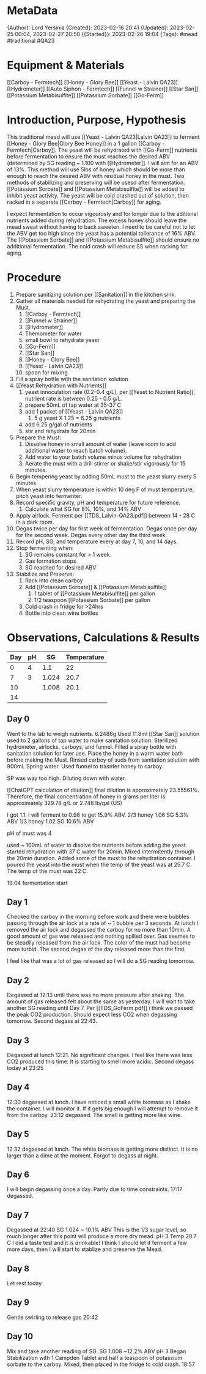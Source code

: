 
# MetaData
{Author}: Lord Yersinia
{Created}: 2023-02-16 20:41
{Updated}: 2023-02-25 00:04, 2023-02-27 20:50
{{Started}}: 2023-02-26  19:04
{Tags}: #mead #traditional #QA23 
# Equipment & Materials
[[Carboy - Fermtech]]
[[Honey - Glory Bee]]
[[Yeast - Lalvin QA23]]
[[Hydrometer]]
[[Auto Siphon - Fermtech]]
[[Funnel w Strainer]]
[[Star San]]
[[Potassium Metabisulfite]]
[[Potassium Sorbate]]
[[Go-Ferm]] 
# Introduction, Purpose, Hypothesis
This traditional mead will use [[Yeast - Lalvin QA23|Lalvin QA23]] to ferment [[Honey - Glory Bee|Glory Bee Honey]] in a 1 gallon [[Carboy - Fermtech|Carboy]]. The yeast will be rehydrated with [[Go-Ferm]] nutrients before fermentation to ensure the must reaches the desired ABV (determined by SG reading ~ 1.100 with [[Hydrometer]]. I will aim for an ABV of 13%. This method will use 5lbs of honey which should be more than enough to reach the desired ABV with residual honey in the must. Two methods of stabilizing and preserving will be usesd after fermentation. [[Potassium Sorbate]] and [[Potassium Metabisulfite]] will be added to inhibit yeast activity. The yeast will be cold crashed out of solution, then racked in a separate [[Carboy - Fermtech|Carboy]] for aging. 

I expect fermentation to occur vigourosly and for longer due to the aditional nutrients added during rehydration. The excess honey should leave the mead sweat without having to back sweeten. I need to be careful not to let the ABV get too high since the yeast has a potential tollerance of 16% ABV. The [[Potassium Sorbate]] and [[Potassium Metabisulfite]] should ensure no additional fermentation. The cold crash will reduce SS when racking for aging. 
# Procedure
1. Prepare sanitizing solution per [[Sanitation]] in the kitchen sink.
2. Gather all materials needed for rehydrating the yeast and preparing the Must. 
	1. [[Carboy - Fermtech]]
	2. [[Funnel w Strainer]]
	3. [[Hydrometer]]
	4. Themometer for water
	5. small bowl to rehydrate yeast 
	6. [[Go-Ferm]]
	7. [[Star San]]
	8. [[Honey - Glory Bee]]
	9. [[Yeast - Lalvin QA23]] 
	10. spoon for mixing
3. Fill a spray bottle with the sanitation solution
4. [[Yeast Rehydration with Nutrients]]
	1. yeast innoculation rate (0.2-0.4 g/L), per [[Yeast to Nutrient Ratio]], nutrient rate is between 0.25 - 0.5 g/L. 
	2. prepare 50mL of tap water at 35-37 C 
	3. add 1 packet of [[Yeast - Lalvin QA23]] 
		1. 5 g yeast X 1.25 = 6.25 g nutrients
	4. add 6.25 g/gal of nutrients
	5. stir and rehydrate for 20min
5. Prepare the Must:
	1. Dissolve honey in small amount of water (leave room to add additional water to reach batch volume).
	2. Add water to your batch volume minus volume for rehydration
	3. Aerate the must with a drill stirrer or shake/stir vigorously for 15 minutes.
6. Begin tempering yeast by adding 50mL must to the yeast slurry every 5 minutes.
7. When yeast slurry temperature is within 10 deg F of must temperature, pitch yeast into fermenter.
8. Record specific gravity, pH and temperature for future reference.
	1. Calculate what SG for 8%, 10%, and 14% ABV
9. Apply airlock. Ferment per [[TDS_Lalvin-QA23.pdf]] between 14 - 28 C in a dark room. 
10. Degas twice per day for first week of fermentation. Degas once per day for the second week. Degas every other day the third week. 
11. Record pH, SG, and temperature every at day 7, 10, and 14 days.
12. Stop fermenting when:
	1. SG remains constant for > 1 week
	2. Gas formation stops
	3. SG reached for desired ABV
13. Stabilize and Preserve:
	1. Rack into clean carboy 
	2. Add [[Potassium Sorbate]] & [[Potassium Metabisulfite]] 
		1. 1 tablet of [[Potassium Metabisulfite]] per gallon
		2.  1/2 teaspoon [[Potassium Sorbate]] per gallon
	3. Cold crash in fridge for >24hrs
	4. Bottle into clean wine bottles

# Observations, Calculations & Results

| Day | pH  | SG  | Temperature |
| --- | --- | --- | ----------- |
| 0   | 4   | 1.1 | 22          |
| 7   | 3    |1.024|   20.7 |
| 10  |     | 1.008|       20.1 |
| 14  |     |     |             |

## Day 0
Went to the lab to weigh nutrients. 6.2486g Used 11.8ml [[Star San]] solution used to 2 gallons of tap water to make sanitation solution. Sterilized hydrometer, airlocks, carboys, and funnel. Filled a spray bottle with sanitation solution for later use. Place the honey in a warm water bath before making the Must. Rinsed carboy of suds from sanitation solution with 900mL Spring water. Used funnel to trasnfer honey to carboy. 

SP was way too high. Diluting down with water. 

[[ChatGPT calculation of dilution]] 
	final dilution is approximately 23.55561%.
	Therefore, the final concentration of honey in grams per liter is approximately 329.78 g/L  or 2.748 lb/gal (US)

I got 1.1. I will ferment to 0.98 to get 15.9% ABV. 
	2/3 honey 1.06 SG 5.3% ABV
	1/3 honey 1.02 SG 10.6% ABV

pH of must was 4

used ~ 100mL of water to disolve the nutrients before adding the yeast. started rehydration with 37 C water for 20min. Mixed intermitently through the 20min duration. Added some of the must to the rehydration container. I poured the yeast into the must when the temp of the yeast was at 25.7 C. The temp of the must was 22 C. 

19:04 fermentation start

## Day 1
Checked the carboy in the morning before work and there were bubbles passing through the air lock at a rate of ~ 1 bubble per 3 seconds. At lunch I removed the air lock and degassed the carboy for no more than 10min. A good amount of gas was released and nothing spilled over. Gas seemes to be steadily released from the air lock. The color of the must had become more turbid. The second degas of the day released more than the first. 

I feel like that was a lot of gas released so I will do a SG reading tomorrow. 

## Day 2
Degassed at 12:13 until there was no more pressure after shaking. The amount of gas released felt about the same as yesterday. I will wait to take another SG reading until Day 7. Per [[TDS_GoFerm.pdf]] i think we passed the peak CO2 production. Should expect less CO2 when degassing tomorrow. Second degass at 22:43. 

## Day 3
Degassed at lunch 12:21. No significant changes. I feel like there was less CO2 produced this time. It is starting to smell more acidic. Second degass today at 23:25

## Day 4
12:30 degassed at lunch. I have noticed a small white biomass as I shake the container. I will monitor it. If it gets big enough I will attempt to remove it from the carboy. 23:12 degassed. The smell is getting more like wine.

## Day 5
12:32 degassed at lunch. The white biomass is getting more distinct. It is no larger than a dime at the moment. Forgot to degass at night. 

## Day 6
I will begin degassing once a day. Partly due to time constraints. 17:17 degassed.

## Day 7
Degassed at 22:40 
SG 1.024      ~ 10.1% ABV
This is the 1/3 sugar level, so much longer after this point will produce a more dry mead. 
pH 3
Temp  20.7 C
I did a taste test and it is drinkable! I think I should let it ferment a few more days, then I will start to stablize and preserve the Mead. 

## Day 8
Let rest today.

## Day 9 
Gentle swirling to release gas 20:42

## Day 10
Mix and take another reading of SG. 
SG 1.008   ~12.2% ABV
pH 3
Began Stabilization with 1 Campden Tablet and half a teaspoon of potassium sorbate to the carboy. Mixed, then placed in the fridge to cold crash. 18:57 

